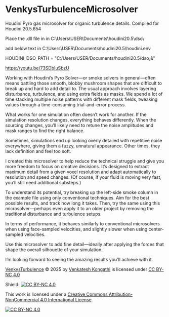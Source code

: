 # VenkysTurbulenceMicrosolver
Houdini Pyro gas microsolver for organic turbulence details.
Compiled for Houdini 20.5.654

Place the .dll file in in C:\Users\USER\Documents\houdini20.5\dso\

add below text in C:\Users\USER\Documents\houdini20.5\houdini.env

HOUDINI_DSO_PATH = "C:/Users/USER/Documents/houdini20.5/dso;&"




https://youtu.be/73SDbIuSbzU


Working with Houdini’s Pyro Solver—or smoke solvers in general—often means battling those smooth, blobby mushroom shapes that are difficult to break up and hard to add detail to. The usual approach involves layering disturbance, turbulence, and using extra fields as masks. We spend a lot of time stacking multiple noise patterns with different mask fields, tweaking values through a time-consuming trial-and-error process.

What works for one simulation often doesn’t work for another. If the simulation resolution changes, everything behaves differently. When the sourcing changes, you’ll likely need to retune the noise amplitudes and mask ranges to find the right balance.

Sometimes, simulations end up looking overly detailed with repetitive noise everywhere, giving them a fuzzy, unnatural appearance. Other times, they lack definition and feel too soft.

I created this microsolver to help reduce the technical struggle and give you more freedom to focus on creative decisions. It’s designed to extract maximum detail from a given voxel resolution and adapt automatically to resolution and speed changes. (Of course, if your fluid is moving very fast, you’ll still need additional substeps.)

To understand its potential, try breaking up the left-side smoke column in the example file using only conventional techniques. Aim for the best possible results, and track how long it takes. Then, try the same using this microsolver—perhaps even apply it to an older project by removing the traditional disturbance and turbulence setups.

In terms of performance, it behaves similarly to conventional microsolvers when using face-sampled velocities, and slightly slower when using center-sampled velocities.

Use this microsolver to add fine detail—ideally after applying the forces that shape the overall silhouette of your simulation.

I’m looking forward to seeing the amazing results you'll achieve with it.






<a href="https://creativecommons.org">VenkysTurbulence</a> © 2025 by <a href="https://creativecommons.org">Venkatesh Kongathi</a> is licensed under <a href="https://creativecommons.org/licenses/by-nc/4.0/">CC BY-NC 4.0</a>

Shield: [![CC BY-NC 4.0][cc-by-nc-shield]][cc-by-nc]

This work is licensed under a
[Creative Commons Attribution-NonCommercial 4.0 International License][cc-by-nc].

[![CC BY-NC 4.0][cc-by-nc-image]][cc-by-nc]

[cc-by-nc]: https://creativecommons.org/licenses/by-nc/4.0/
[cc-by-nc-image]: https://licensebuttons.net/l/by-nc/4.0/88x31.png
[cc-by-nc-shield]: https://img.shields.io/badge/License-CC%20BY--NC%204.0-lightgrey.svg
